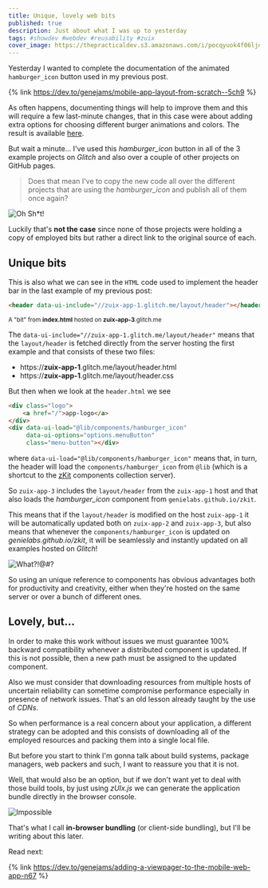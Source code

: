```yaml
---
title: Unique, lovely web bits
published: true
description: Just about what I was up to yesterday
tags: #showdev #webdev #reusability #zuix
cover_image: https://thepracticaldev.s3.amazonaws.com/i/pocqyuok4f06ljdyi14j.jpg
---
```


Yesterday I wanted to complete the documentation of the animated `hamburger_icon` button used in my previous post.

{% link https://dev.to/genejams/mobile-app-layout-from-scratch--5ch9 %}

As often happens, documenting things will help to improve them and this will require a few last-minute changes, that in this case were about adding extra options for choosing different burger animations and colors. The result is available [here](https://genielabs.github.io/zkit/docs/components/hamburger_icon).

But wait a minute... I've used this *hamburger_icon* button in all of the 3 example projects on *Glitch* and also over a couple of other projects on GitHub pages.

> Does that mean I've to copy the new code all over the different projects that are using the *hamburger_icon* and publish all of them once again?

![Oh Sh*t!](https://media.giphy.com/media/E2USislQIlsfm/giphy.gif)

Luckily that's **not the case** since none of those projects were holding a copy of employed bits but rather a direct link to the original source of each.


## Unique bits

This is also what we can see in the `HTML` code used to implement the header bar in the last example of my previous post:

```html
<header data-ui-include="//zuix-app-1.glitch.me/layout/header"></header>
```
<small>A "bit" from **index.html** hosted on **zuix-app-3**.glitch.me</small>

The `data-ui-include="//zuix-app-1.glitch.me/layout/header"` means that the `layout/header` is fetched directly from the server hosting the first example and that consists of these two files:

- https://**zuix-app-1**.glitch.me/layout/header.html
- https://**zuix-app-1**.glitch.me/layout/header.css

But then when we look at the `header.html` we see

```html
<div class="logo">
    <a href="/">app-logo</a>
</div>
<div data-ui-load="@lib/components/hamburger_icon"
     data-ui-options="options.menuButton"
     class="menu-button"></div>
```

where `data-ui-load="@lib/components/hamburger_icon"` means that, in turn, the header will load the `components/hamburger_icon` from `@lib` (which is a shortcut to the [zKit](https://genielabs.github.io/zkit) components collection server).

So `zuix-app-3` includes the `layout/header` from the `zuix-app-1` host and that also loads the *hamburger_icon* component from `genielabs.github.io/zkit`.

This means that if the `layout/header` is modified on the host `zuix-app-1` it will be automatically updated both on `zuix-app-2` and `zuix-app-3`, but also means that whenever the `components/hamburger_icon` is updated on *genielabs.github.io/zkit*, it will be seamlessly and instantly updated on all examples hosted on *Glitch*!

![What?!@#?](https://media.giphy.com/media/glmRyiSI3v5E4/giphy.gif)

So using an unique reference to components has obvious advantages both for productivity and creativity, either when they're hosted on the same server or over a bunch of different ones.


## Lovely, but...

In order to make this work without issues we must guarantee 100% backward compatibility whenever a distributed component is updated. If this is not possible, then a new path must be assigned to the updated component.

Also we must consider that downloading resources from multiple hosts of uncertain reliability can sometime compromise performance especially in presence of network issues. That's an old lesson already taught by the use of *CDNs*.

So when performance is a real concern about your application, a different strategy can be adopted and this consists of downloading all of the employed resources and packing them into a single local file.

But before you start to think I'm gonna talk about build systems, package managers, web packers and such, I want to reassure you that it is not.

Well, that would also be an option, but if we don't want yet to deal with those build tools, by just using *zUIx.js* we can generate the application bundle directly in the browser console.

![Impossible](https://media.giphy.com/media/xTiTntReleqBnhBNwQ/giphy.gif)

That's what I call **in-browser bundling** (or client-side bundling), but I'll be writing about this later.

Read next:

{% link https://dev.to/genejams/adding-a-viewpager-to-the-mobile-web-app-n67 %}
